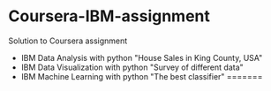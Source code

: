 # Coursera-IBM-assignment
Solution to Coursera assignment
- IBM Data Analysis with python "House Sales in King County, USA"
- IBM Data Visualization with python "Survey of different data"
- IBM Machine Learning with python "The best classifier"
=======

